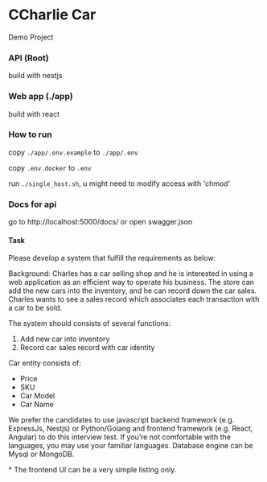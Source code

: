 # CCharlie Car
Demo Project

### API (Root)
build with nestjs

### Web app (./app)
build with react


### How to run
copy `./app/.env.example` to `./app/.env`

copy `.env.docker` to `.env`

run `./single_host.sh`, u might need to modify access with 'chmod'


### Docs for api
go to http://localhost:5000/docs/ or open swagger.json

#### Task
Please develop a system that fulfill the requirements as below: 

Background:
Charles has a car selling shop and he is interested in using a web application as an efficient way to operate his business. The store can add the new cars into the inventory, and he can record down the car sales. Charles wants to see a sales record which associates each transaction with a car to be sold.

The system should consists of several functions:

1. Add new car into inventory
2. Record car sales record with car identity

Car entity consists of:
- Price
- SKU 
- Car Model
- Car Name

We prefer the candidates to use javascript backend framework (e.g. ExpressJs, Nestjs) or Python/Golang and frontend framework (e.g. React, Angular) to do this interview test. If you’re not comfortable with the languages, you may use your familiar languages. Database engine can be Mysql or MongoDB. 

\* The frontend UI can be a very simple listing only.
